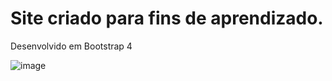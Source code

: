 # Site criado para fins de aprendizado.
 Desenvolvido em Bootstrap 4
 
![image](https://user-images.githubusercontent.com/50966170/110580751-06676580-8148-11eb-8965-2411e5f8fd9d.png)
